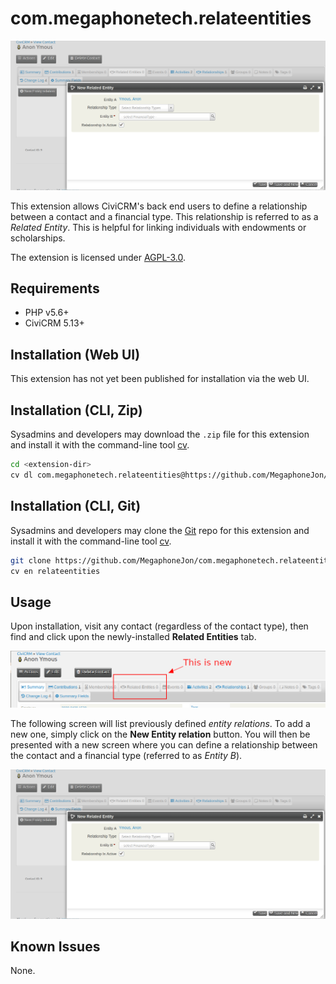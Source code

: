 # com.megaphonetech.relateentities

![relate-entity.png screenshot](/images/relate-entity.png)

This extension allows CiviCRM's back end users to define a relationship between a contact and a financial type. This relationship is referred to as a *Related Entity*. This is helpful for linking individuals with endowments or scholarships.

The extension is licensed under [AGPL-3.0](LICENSE.txt).

## Requirements

* PHP v5.6+
* CiviCRM 5.13+

## Installation (Web UI)

This extension has not yet been published for installation via the web UI.

## Installation (CLI, Zip)

Sysadmins and developers may download the `.zip` file for this extension and
install it with the command-line tool [cv](https://github.com/civicrm/cv).

```bash
cd <extension-dir>
cv dl com.megaphonetech.relateentities@https://github.com/MegaphoneJon/com.megaphonetech.relateentities/archive/master.zip
```

## Installation (CLI, Git)

Sysadmins and developers may clone the [Git](https://en.wikipedia.org/wiki/Git) repo for this extension and
install it with the command-line tool [cv](https://github.com/civicrm/cv).

```bash
git clone https://github.com/MegaphoneJon/com.megaphonetech.relateentities.git
cv en relateentities
```

## Usage

Upon installation, visit any contact (regardless of the contact type), then find and click upon the newly-installed **Related Entities** tab.

![contact-new-tab.png screenshot](/images/contact-new-tab.png)

The following screen will list previously defined *entity relations*. To add a new one, simply click on the **New Entity relation** button. You will then be presented with a new screen where you can define a relationship between the contact and a financial type (referred to as *Entity B*).

![relate-entity.png screenshot](/images/relate-entity.png)

## Known Issues

None.
